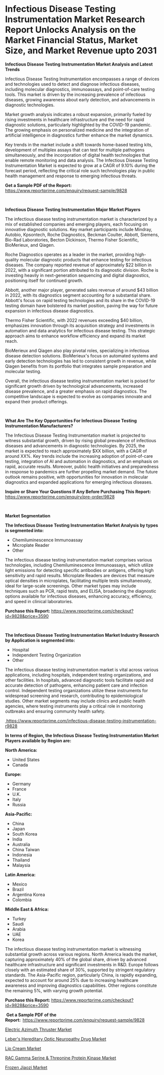 <p><h1>Infectious Disease Testing Instrumentation Market Research Report Unlocks Analysis on the Market Financial Status, Market Size, and Market Revenue upto 2031</h1></p><p><strong>Infectious Disease Testing Instrumentation Market Analysis and Latest Trends</strong></p>
<p><p>Infectious Disease Testing Instrumentation encompasses a range of devices and technologies used to detect and diagnose infectious diseases, including molecular diagnostics, immunoassays, and point-of-care testing tools. This market is driven by the increasing prevalence of infectious diseases, growing awareness about early detection, and advancements in diagnostic technologies. </p><p>Market growth analysis indicates a robust expansion, primarily fueled by rising investments in healthcare infrastructure and the need for rapid diagnostic solutions, particularly highlighted by the COVID-19 pandemic. The growing emphasis on personalized medicine and the integration of artificial intelligence in diagnostics further enhance the market dynamics. </p><p>Key trends in the market include a shift towards home-based testing kits, development of multiplex assays that can test for multiple pathogens simultaneously, and the incorporation of digital health technologies that enable remote monitoring and data analysis. The Infectious Disease Testing Instrumentation Market is expected to grow at a CAGR of 9.10% during the forecast period, reflecting the critical role such technologies play in public health management and response to emerging infectious threats.</p></p>
<p><strong>Get a Sample PDF of the Report:&nbsp;</strong> <a href="https://www.reportprime.com/enquiry/request-sample/9828?utm_campaign=1581&utm_medium=2&utm_source=Github&utm_content=ia&utm_term=28112024&utm_id=infectious-disease-testing-instrumentation">https://www.reportprime.com/enquiry/request-sample/9828</a></p>
<p>&nbsp;</p>
<p><strong>Infectious Disease Testing Instrumentation Major Market Players</strong></p>
<p><p>The infectious disease testing instrumentation market is characterized by a mix of established companies and emerging players, each focusing on innovative diagnostic solutions. Key market participants include Mindray, Autobio, Kpsontech, Roche Diagnostics, Beckman Coulter, Abbott, Siemens, Bio-Rad Laboratories, Becton Dickinson, Thermo Fisher Scientific, BioMerieux, and Qiagen.</p><p>Roche Diagnostics operates as a leader in the market, providing high-quality molecular diagnostic products that enhance testing for infectious diseases. The company reported revenue of approximately $22 billion in 2022, with a significant portion attributed to its diagnostic division. Roche is investing heavily in next-generation sequencing and digital diagnostics, positioning itself for continued growth.</p><p>Abbott, another major player, generated sales revenue of around $43 billion in 2022, with its diagnostics segment accounting for a substantial share. Abbott's focus on rapid testing technologies and its share in the COVID-19 testing domain have bolstered its market position, paving the way for future expansion in infectious disease diagnostics.</p><p>Thermo Fisher Scientific, with 2022 revenues exceeding $40 billion, emphasizes innovation through its acquisition strategy and investments in automation and data analytics for infectious disease testing. This strategic approach aims to enhance workflow efficiency and expand its market reach.</p><p>BioMerieux and Qiagen also play pivotal roles, specializing in infectious disease detection solutions. BioMerieux's focus on automated systems and early detection technologies has led to consistent growth in revenue, while Qiagen benefits from its portfolio that integrates sample preparation and molecular testing.</p><p>Overall, the infectious disease testing instrumentation market is poised for significant growth driven by technological advancements, increased disease prevalence, and a greater emphasis on rapid diagnostics. The competitive landscape is expected to evolve as companies innovate and expand their product offerings.</p></p>
<p>&nbsp;</p>
<p><strong>What Are The Key Opportunities For Infectious Disease Testing Instrumentation Manufacturers?</strong></p>
<p><p>The Infectious Disease Testing Instrumentation market is projected to witness substantial growth, driven by rising global prevalence of infectious diseases and advancements in diagnostic technologies. By 2025, the market is expected to reach approximately $XX billion, with a CAGR of around XX%. Key trends include the increasing adoption of point-of-care testing, integration of AI and automation in diagnostics, and an emphasis on rapid, accurate results. Moreover, public health initiatives and preparedness in response to pandemics are further propelling market demand. The future outlook remains positive, with opportunities for innovation in molecular diagnostics and expanded applications for emerging infectious diseases.</p></p>
<p><strong>Inquire or Share Your Questions If Any Before Purchasing This Report:</strong> <a href="https://www.reportprime.com/enquiry/pre-order/9828?utm_campaign=1581&utm_medium=2&utm_source=Github&utm_content=ia&utm_term=28112024&utm_id=infectious-disease-testing-instrumentation">https://www.reportprime.com/enquiry/pre-order/9828</a></p>
<p>&nbsp;</p>
<p><strong>Market Segmentation</strong></p>
<p><strong>The Infectious Disease Testing Instrumentation Market Analysis by types is segmented into:</strong></p>
<p><ul><li>Chemiluminescence Immunoassay</li><li>Microplate Reader</li><li>Other</li></ul></p>
<p><p>The infectious disease testing instrumentation market comprises various technologies, including Chemiluminescence Immunoassays, which utilize light emissions for detecting specific antibodies or antigens, offering high sensitivity and rapid results. Microplate Readers are devices that measure optical densities in microplates, facilitating multiple tests simultaneously, ideal for large-scale screenings. Other market types may include techniques such as PCR, rapid tests, and ELISA, broadening the diagnostic options available for infectious diseases, enhancing accuracy, efficiency, and speed in clinical laboratories.</p></p>
<p><strong>Purchase this Report:&nbsp;</strong><a href="https://www.reportprime.com/checkout?id=9828&price=3590&utm_campaign=1581&utm_medium=2&utm_source=Github&utm_content=ia&utm_term=28112024&utm_id=infectious-disease-testing-instrumentation">https://www.reportprime.com/checkout?id=9828&price=3590</a></p>
<p>&nbsp;</p>
<p><strong>The Infectious Disease Testing Instrumentation Market Industry Research by Application is segmented into:</strong></p>
<p><ul><li>Hospital</li><li>Independent Testing Organization</li><li>Other</li></ul></p>
<p><p>The infectious disease testing instrumentation market is vital across various applications, including hospitals, independent testing organizations, and other facilities. In hospitals, advanced diagnostic tools facilitate rapid and accurate detection of pathogens, enhancing patient care and infection control. Independent testing organizations utilize these instruments for widespread screening and research, contributing to epidemiological studies. Other market segments may include clinics and public health agencies, where testing instruments play a critical role in monitoring outbreaks and ensuring community health safety.</p></p>
<p><a href="https://www.reportprime.com/infectious-disease-testing-instrumentation-r9828?utm_campaign=1581&utm_medium=2&utm_source=Github&utm_content=ia&utm_term=28112024&utm_id=infectious-disease-testing-instrumentation">&nbsp;https://www.reportprime.com/infectious-disease-testing-instrumentation-r9828</a></p>
<p><strong>In terms of Region, the Infectious Disease Testing Instrumentation Market Players available by Region are:</strong></p>
<p>
    <p> <strong> North America: </strong>
        <ul>
            <li>United States</li>
            <li>Canada</li>
        </ul>
        </p> 
    <p> <strong> Europe: </strong>
        <ul>
            <li>Germany</li>
            <li>France</li>
            <li>U.K.</li>
            <li>Italy</li>
            <li>Russia</li>
        </ul>
        </p> 
    <p> <strong> Asia-Pacific: </strong>
        <ul>
            <li>China</li>
            <li>Japan</li>
            <li>South Korea</li>
            <li>India</li>
            <li>Australia</li>
            <li>China Taiwan</li>
            <li>Indonesia</li>
            <li>Thailand</li>
            <li>Malaysia</li>
        </ul>
        </p> 
    <p> <strong> Latin America: </strong>
        <ul>
            <li>Mexico</li>
            <li>Brazil</li>
            <li>Argentina Korea</li>
            <li>Colombia</li>
        </ul>
        </p> 
    <p> <strong> Middle East & Africa: </strong>
        <ul>
            <li>Turkey</li>
            <li>Saudi</li>
            <li>Arabia</li>
            <li>UAE</li>
            <li>Korea</li>
        </ul>
    </p>
    </p>
<p><p>The infectious disease testing instrumentation market is witnessing substantial growth across various regions. North America leads the market, capturing approximately 40% of the global share, driven by advanced healthcare infrastructure and significant investments in R&D. Europe follows closely with an estimated share of 30%, supported by stringent regulatory standards. The Asia-Pacific region, particularly China, is rapidly expanding, expected to account for around 25% due to increasing healthcare awareness and improving diagnostics capabilities. Other regions constitute the remaining 5%, with varying growth potential.</p></p>
<p><strong>Purchase this Report: </strong><a href="https://www.reportprime.com/checkout?id=9828&price=3590&utm_campaign=1581&utm_medium=2&utm_source=Github&utm_content=ia&utm_term=28112024&utm_id=infectious-disease-testing-instrumentation">https://www.reportprime.com/checkout?id=9828&price=3590</a></p>
<p>&nbsp;<strong>Get a Sample PDF of the Report:&nbsp;&nbsp;</strong><a href="https://www.reportprime.com/enquiry/request-sample/9828?utm_campaign=1581&utm_medium=2&utm_source=Github&utm_content=ia&utm_term=28112024&utm_id=infectious-disease-testing-instrumentation">https://www.reportprime.com/enquiry/request-sample/9828</a></p>
<p><strong></strong></p>
<p><p><a href="https://www.linkedin.com/pulse/investment-opportunities-electric-azimuth-thruster-sector-0o7ee?utm_campaign=1581&utm_medium=2&utm_source=Github&utm_content=ia&utm_term=28112024&utm_id=infectious-disease-testing-instrumentation">Electric Azimuth Thruster Market</a></p><p><a href="https://issuu.com/reportprime-2/docs/lebers-hereditary-optic-neuropathy-_c1750620991575?utm_campaign=1581&utm_medium=2&utm_source=Github&utm_content=ia&utm_term=28112024&utm_id=infectious-disease-testing-instrumentation">Leber's Hereditary Optic Neuropathy Drug Market</a></p><p><a href="https://www.linkedin.com/pulse/comprehensive-lip-cream-market-report-segmentation-type-application-s5eac?utm_campaign=1581&utm_medium=2&utm_source=Github&utm_content=ia&utm_term=28112024&utm_id=infectious-disease-testing-instrumentation">Lip Cream Market</a></p><p><a href="https://issuu.com/reportprime-2/docs/rac-gamma-serine-threonine-protein-_6a2620a652ad38?utm_campaign=1581&utm_medium=2&utm_source=Github&utm_content=ia&utm_term=28112024&utm_id=infectious-disease-testing-instrumentation">RAC Gamma Serine & Threonine Protein Kinase Market</a></p><p><a href="https://www.linkedin.com/pulse/global-frozen-jiaozi-market-trends-innovations-forward-looking-tltpf?utm_campaign=1581&utm_medium=2&utm_source=Github&utm_content=ia&utm_term=28112024&utm_id=infectious-disease-testing-instrumentation">Frozen Jiaozi Market</a></p></p>